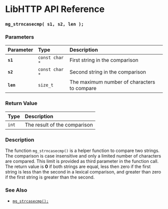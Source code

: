 # LibHTTP API Reference

### `mg_strncasecmp( s1, s2, len );`

### Parameters

| Parameter | Type | Description |
| :--- | :--- | :--- |
|**`s1`**|`const char *`|First string in the comparison|
|**`s2`**|`const char *`|Second string in the comparison|
|**`len`**|`size_t`|The maximum number of characters to compare|

### Return Value

| Type | Description |
| :--- | :--- |
|`int`|The result of the comparison|

### Description

The function `mg_strncasecmp()` is a helper function to compare two strings. The comparison is case insensitive and only a limited number of characters are compared. This limit is provided as third parameter in the function call. The return value is **0** if both strings are equal, less then zero if the first string is less than the second in a lexical comparison, and greater than zero if the first string is greater than the second.

### See Also

* [`mg_strcasecmp();`](mg_strcasecmp.md)
